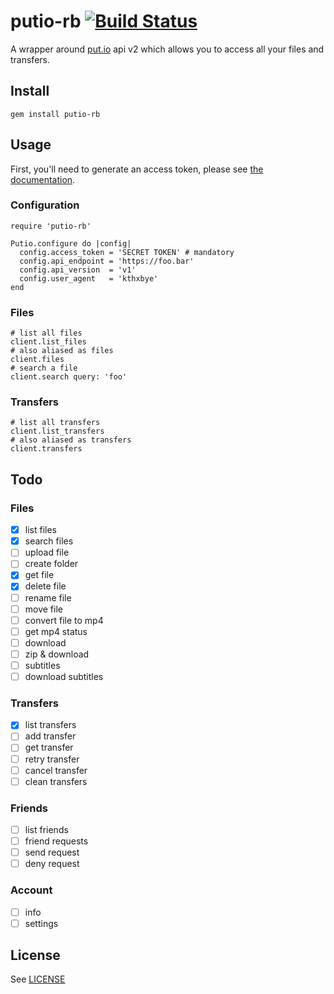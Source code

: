 # putio-rb [![Build Status](https://travis-ci.org/hubb/putio.rb.svg?branch=master)](https://travis-ci.org/hubb/putio.rb)

A wrapper around [put.io](https://put.io) api v2 which allows you to access all
your files and transfers.

## Install

    gem install putio-rb

## Usage

First, you'll need to generate an access token, please see [the documentation](http://put.io/v2/docs/gettingstarted.html#authentication-and-access).

### Configuration

```
require 'putio-rb'

Putio.configure do |config|
  config.access_token = 'SECRET TOKEN' # mandatory
  config.api_endpoint = 'https://foo.bar'
  config.api_version  = 'v1'
  config.user_agent   = 'kthxbye'
end
```

### Files

```
# list all files
client.list_files
# also aliased as files
client.files
# search a file
client.search query: 'foo'
```

### Transfers

```
# list all transfers
client.list_transfers
# also aliased as transfers
client.transfers
```

## Todo

### Files

- [x] list files
- [x] search files
- [ ] upload file
- [ ] create folder
- [x] get file
- [x] delete file
- [ ] rename file
- [ ] move file
- [ ] convert file to mp4
- [ ] get mp4 status
- [ ] download
- [ ] zip & download
- [ ] subtitles
- [ ] download subtitles

### Transfers

- [x] list transfers
- [ ] add transfer
- [ ] get transfer
- [ ] retry transfer
- [ ] cancel transfer
- [ ] clean transfers

### Friends

- [ ] list friends
- [ ] friend requests
- [ ] send request
- [ ] deny request

### Account

- [ ] info
- [ ] settings

## License

See [LICENSE](https://github.com/hubb/putio.rb/blob/master/LICENSE.md)
